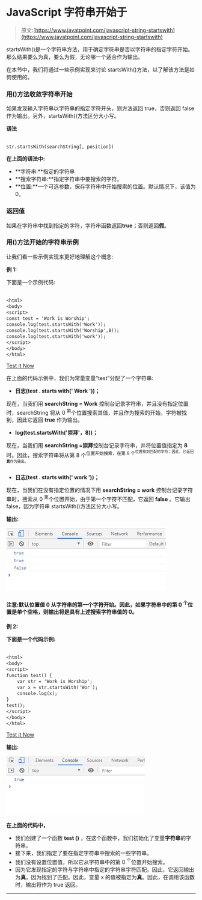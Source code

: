 # JavaScript 字符串开始于

> 原文:[https://www.javatpoint.com/javascript-string-startswith](https://www.javatpoint.com/javascript-string-startswith)

startsWith()是一个字符串方法，用于确定字符串是否以字符串的指定字符开始。那么结果要么为真，要么为假，无论哪一个适合作为输出。

在本节中，我们将通过一些示例实现来讨论 startsWith()方法，以了解该方法是如何使用的。

### 用()方法收敛字符串开始

如果发现输入字符串以字符串的指定字符开头，则方法返回 true，否则返回 false 作为输出。另外，startsWith()方法区分大小写。

**语法**

```

str.startsWith(searchString[, position])

```

**在上面的语法中:**

*   **字符串:**指定的字符串
*   **搜索字符串:**指定字符串中要搜索的字符。
*   **位置:**一个可选参数，保存字符串中开始搜索的位置。默认情况下，该值为 0。

### 返回值

如果在字符串中找到指定的字符，字符串函数返回**true**；否则返回**假**。

### 用()方法开始的字符串示例

让我们看一些示例实现来更好地理解这个概念:

**例 1:**

下面是一个示例代码:

```

<html>
<body>
<script>
const test = 'Work is Worship';
console.log(test.startsWith('Work'));
console.log(test.startsWith('Worship',8));
console.log(test.startsWith('work'));
</script>
</body>
</html>

```

[Test it Now](https://www.javatpoint.com/oprweb/test.jsp?filename=javascript-string-startswith1)

在上面的代码示例中，我们为常量变量“test”分配了一个字符串:

*   **日志(test . starts with(' Work '))；**

现在，当我们用 **searchString = Work** 控制台记录字符串，并且没有指定位置时，searchString 将从 0 <sup>第</sup>个位置搜索其值，并且作为搜索的开始，字符被找到，因此它返回 **true** 作为输出。

*   **log(test.startsWith('崇拜'，8))；**

现在，当我们用 **searchString =崇拜**控制台记录字符串，并将位置值指定为 **8** 时。因此，搜索字符串将从第 8 个<sup>位置开始搜索，在第 8 个<sup>位置找到匹配的字符；因此，它返回**真**作为输出。</sup></sup>

*   **日志(test . starts with(' work '))；**

现在，当我们在没有指定位置的情况下用 **searchString = work** 控制台记录字符串时，搜索从 0 <sup>第</sup>个位置开始，由于第一个字符不匹配，它返回 **false** 。它输出 false，因为字符串 startsWith()方法区分大小写。

**输出:**

![JavaScript String startsWith](img/13dec7d2f17f27ab0603c50e455f93fe.png)

#### 注意:默认位置值 0 从字符串的第一个字符开始。因此，如果字符串中的第 0 <sup>个</sup>位置是单个空格，则输出将是具有上述搜索字符串值的 0。

**例 2:**

**下面是一个代码示例:**

```

<html>
<body>
<script>
function test() { 
    var str = 'Work is Worship'; 
    var x = str.startsWith('Wor');  
    console.log(x); 
} 
test(); 
</script>
</body>
</html>

```

[Test it Now](https://www.javatpoint.com/oprweb/test.jsp?filename=javascript-string-startswith2)

**输出:**

![JavaScript String startsWith](img/41280a422eca73f0450ef01daa24f4b6.png)

**在上面的代码中，**

*   我们创建了一个函数 **test ()** ，在这个函数中，我们初始化了变量**字符串**的字符串。
*   接下来，我们指定了要在指定字符串中搜索的一些字符串。
*   我们没有设置位置值，所以它从字符串中的第 0 <sup>个</sup>位置开始搜索。
*   因为它发现指定的字符与字符串中指定的字符串字符匹配。因此，它返回输出为**真**，因为找到了匹配。因此，变量 x 的值被指定为**真**。因此，在调用该函数时，输出将作为 true 返回。

* * *